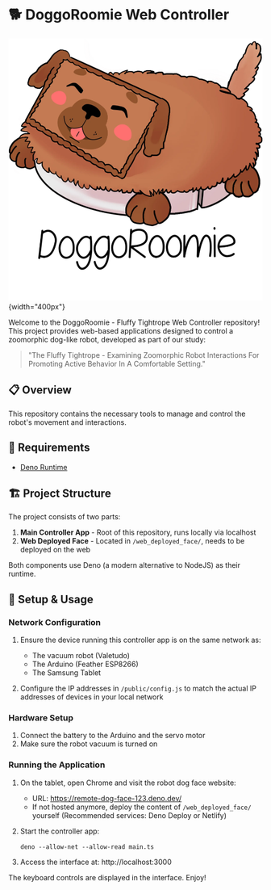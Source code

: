 # 🐕 DoggoRoomie Web Controller

![DoggoRoomie Robot](/doggo-roomie.png "DoggoRoomie Robot"){width="400px"}

Welcome to the DoggoRoomie - Fluffy Tightrope Web Controller repository! This project provides web-based applications designed to control a zoomorphic dog-like robot, developed as part of our study:

> "The Fluffy Tightrope - Examining Zoomorphic Robot Interactions For Promoting Active Behavior In A Comfortable Setting."

## 📋 Overview

This repository contains the necessary tools to manage and control the robot's movement and interactions.

## 🔧 Requirements

- [Deno Runtime](https://deno.land/manual/getting_started/installation)

## 🏗️ Project Structure

The project consists of two parts:

1. **Main Controller App** - Root of this repository, runs locally via localhost
2. **Web Deployed Face** - Located in `/web_deployed_face/`, needs to be deployed on the web

Both components use Deno (a modern alternative to NodeJS) as their runtime.

## 🚀 Setup & Usage

### Network Configuration

1. Ensure the device running this controller app is on the same network as:
   - The vacuum robot (Valetudo)
   - The Arduino (Feather ESP8266)
   - The Samsung Tablet

2. Configure the IP addresses in `/public/config.js` to match the actual IP addresses of devices in your local network

### Hardware Setup

1. Connect the battery to the Arduino and the servo motor
2. Make sure the robot vacuum is turned on

### Running the Application

1. On the tablet, open Chrome and visit the robot dog face website:
   - URL: https://remote-dog-face-123.deno.dev/
   - If not hosted anymore, deploy the content of `/web_deployed_face/` yourself 
     (Recommended services: Deno Deploy or Netlify)

2. Start the controller app:
   ```
   deno --allow-net --allow-read main.ts
   ```

3. Access the interface at: http://localhost:3000

The keyboard controls are displayed in the interface. Enjoy!